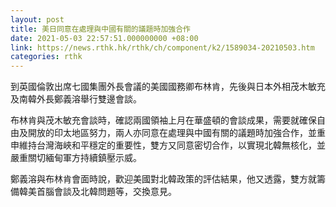 ```yaml
---
layout: post
title: 美日同意在處理與中國有關的議題時加強合作
date: 2021-05-03 22:57:51.000000000 +08:00
link: https://news.rthk.hk/rthk/ch/component/k2/1589034-20210503.htm
categories: rthk
---
```


到英國倫敦出席七國集團外長會議的美國國務卿布林肯，先後與日本外相茂木敏充及南韓外長鄭義溶舉行雙邊會談。

布林肯與茂木敏充會談時，確認兩國領袖上月在華盛頓的會談成果，需要就確保自由及開放的印太地區努力，兩人亦同意在處理與中國有關的議題時加強合作，並重申維持台灣海峽和平穩定的重要性，雙方又同意密切合作，以實現北韓無核化，並嚴重關切緬甸軍方持續鎮壓示威。

鄭義溶與布林肯會面時說，歡迎美國對北韓政策的評估結果，他又透露，雙方就籌備韓美首腦會談及北韓問題等，交換意見。
